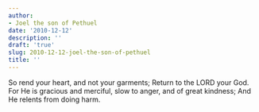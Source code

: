 ```yaml
---
author:
- Joel the son of Pethuel
date: '2010-12-12'
description: ''
draft: 'true'
slug: 2010-12-12-joel-the-son-of-pethuel
title: ''
---
```

So rend your heart, and not your garments; Return to the LORD your God. For He is gracious and merciful, slow to anger, and of great kindness; And He relents from doing harm.



